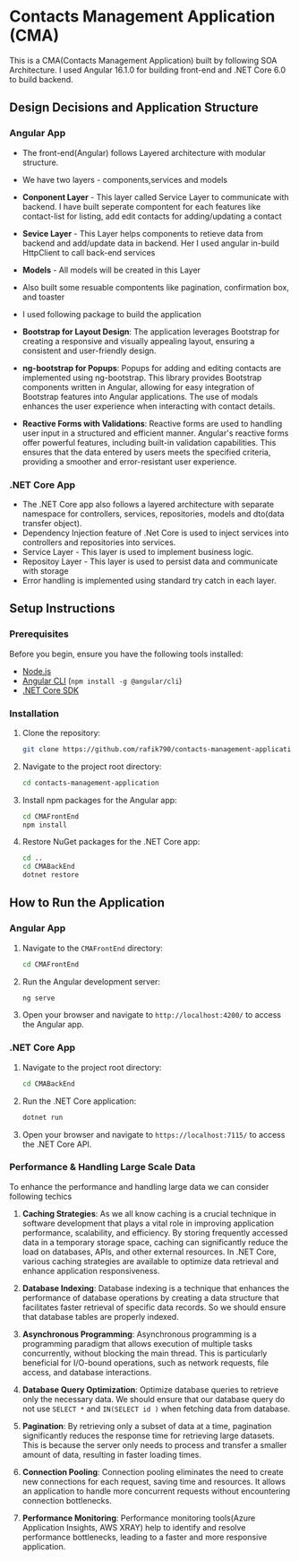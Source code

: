 # Contacts Management Application (CMA)

This is a CMA(Contacts Management Application) built by following SOA Architecture. I used Angular 16.1.0 for building front-end and .NET Core 6.0 to build backend.

## Design Decisions and Application Structure

### Angular App
- The front-end(Angular) follows Layered architecture with modular structure.
- We have two layers - components,services and models
- **Conponent Layer** - This layer called Service Layer to communicate with backend. I have built seperate compontent for each features like contact-list for listing, add edit contacts for adding/updating a contact
- **Sevice Layer** - This Layer helps components to retieve data from backend and add/update data in backend. Her I used angular in-build HttpClient to call back-end services
- **Models** - All models will be created in this Layer

- Also built some resuable compontents like pagination, confirmation box, and toaster

- I used following package to build the application
- **Bootstrap for Layout Design**: The application leverages Bootstrap for creating a responsive and visually appealing layout, ensuring a consistent and user-friendly design.

- **ng-bootstrap for Popups**: Popups for adding and editing contacts are implemented using ng-bootstrap. This library provides Bootstrap components written in Angular, allowing for easy integration of Bootstrap features into Angular applications. The use of modals enhances the user experience when interacting with contact details.

- **Reactive Forms with Validations**: Reactive forms are used to handling user input in a structured and efficient manner. Angular's reactive forms offer powerful features, including built-in validation capabilities. This ensures that the data entered by users meets the specified criteria, providing a smoother and error-resistant user experience.

### .NET Core App

- The .NET Core app also follows a layered architecture with separate namespace for controllers, services, repositories, models and dto(data transfer object).
- Dependency Injection feature of .Net Core is used to inject services into controllers and repositories into services.
- Service Layer - This layer is used to implement business logic.
- Repositoy Layer - This layer is used to persist data and communicate with storage  
- Error handling is implemented using standard try catch in each layer.


## Setup Instructions

### Prerequisites

Before you begin, ensure you have the following tools installed:

- [Node.js](https://nodejs.org/)
- [Angular CLI](https://angular.io/cli) (`npm install -g @angular/cli`)
- [.NET Core SDK](https://dotnet.microsoft.com/download)

### Installation

1. Clone the repository:

   ```bash
   git clone https://github.com/rafik790/contacts-management-application.git
   ```

2. Navigate to the project root directory:

   ```bash
   cd contacts-management-application
   ```

3. Install npm packages for the Angular app:

   ```bash
   cd CMAFrontEnd
   npm install
   ```

4. Restore NuGet packages for the .NET Core app:

   ```bash
   cd ..
   cd CMABackEnd
   dotnet restore
   ```

## How to Run the Application

### Angular App

1. Navigate to the `CMAFrontEnd` directory:

   ```bash
   cd CMAFrontEnd
   ```

2. Run the Angular development server:

   ```bash
   ng serve
   ```

3. Open your browser and navigate to `http://localhost:4200/` to access the Angular app.

### .NET Core App

1. Navigate to the project root directory:

   ```bash
   cd CMABackEnd
   ```

2. Run the .NET Core application:

   ```bash
   dotnet run
   ```

3. Open your browser and navigate to `https://localhost:7115/` to access the .NET Core API.


### Performance & Handling Large Scale Data
To enhance the performance and handling large data we can consider following techics

1. **Caching Strategies**: As we all know caching is a crucial technique in software development that plays a vital role in improving application performance, scalability, and efficiency. By storing frequently accessed data in a temporary storage space, caching can significantly reduce the load on databases, APIs, and other external resources. 
In .NET Core, various caching strategies are available to optimize data retrieval and enhance application responsiveness.

2. **Database Indexing**: Database indexing is a technique that enhances the performance of database operations by creating a data structure that facilitates faster retrieval of specific data records. So we should ensure that database tables are properly indexed.

3. **Asynchronous Programming**: Asynchronous programming is a programming paradigm that allows execution of multiple tasks concurrently, without blocking the main thread. This is particularly beneficial for I/O-bound operations, such as network requests, file access, and database interactions. 

4. **Database Query Optimization**: Optimize database queries to retrieve only the necessary data. We should ensure that our database query do not use `SELECT *` and `IN(SELECT id )` when fetching data from database.

5. **Pagination**: By retrieving only a subset of data at a time, pagination significantly reduces the response time for retrieving large datasets. This is because the server only needs to process and transfer a smaller amount of data, resulting in faster loading times.

6. **Connection Pooling**:  Connection pooling eliminates the need to create new connections for each request, saving time and resources. It allows an application to handle more concurrent requests without encountering connection bottlenecks.

7. **Performance Monitoring**: Performance monitoring tools(Azure Application Insights, AWS XRAY) help to identify and resolve performance bottlenecks, leading to a faster and more responsive application.


